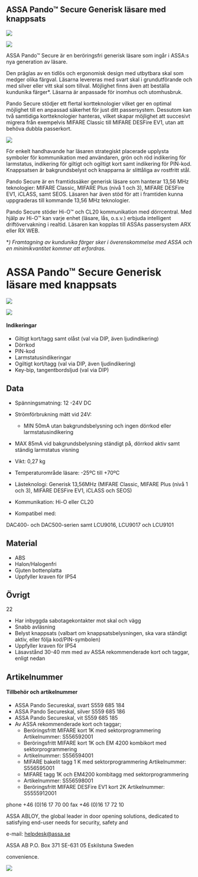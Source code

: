 ## ASSA Pando™ Secure Generisk läsare med knappsats

![](_page_0_Picture_1.jpeg)

![](_page_0_Picture_2.jpeg)

ASSA Pando™ Secure är en beröringsfri generisk läsare som ingår i ASSA:s nya generation av läsare.

Den präglas av en tidlös och ergonomisk design med utbytbara skal som medger olika färgval. Läsarna levereras med svart skal i grundutförande och med silver eller vitt skal som tillval. Möjlighet finns även att beställa kundunika färger*. Läsarna är anpassade för inomhus och utomhusbruk.

Pando Secure stödjer ett flertal kortteknologier vilket ger en optimal möjlighet till en anpassad säkerhet för just ditt passersystem. Dessutom kan två samtidiga kortteknologier hanteras, vilket skapar möjlighet att succesivt migrera från exempelvis MIFARE Classic till MIFARE DESFire EV1, utan att behöva dubbla passerkort.

![](_page_0_Picture_6.jpeg)

För enkelt handhavande har läsaren strategiskt placerade upplysta symboler för kommunikation med användaren, grön och röd indikering för larmstatus, indikering för giltigt och ogiltigt kort samt indikering för PIN-kod. Knappsatsen är bakgrundsbelyst och knapparna är slittåliga av rostfritt stål.

Pando Secure är en framtidssäker generisk läsare som hanterar 13,56 MHz teknologier: MIFARE Classic, MIFARE Plus (nivå 1 och 3), MIFARE DESFire EV1, iCLASS, samt SEOS. Läsaren har även stöd för att i framtiden kunna uppgraderas till kommande 13,56 MHz teknologier.

Pando Secure stöder Hi-O™ och CL20 kommunikation med dörrcentral. Med hjälp av Hi-O™ kan varje enhet (läsare, lås, o.s.v.) erbjuda intelligent driftövervakning i realtid. Läsaren kan kopplas till ASSAs passersystem ARX eller RX WEB.

**) Framtagning av kundunika färger sker i överenskommelse med ASSA och en minimikvantitet kommer att erfordras.*

# ASSA Pando™ Secure Generisk läsare med knappsats

![](_page_1_Picture_1.jpeg)

![](_page_1_Picture_2.jpeg)

#### **Indikeringar**

- Giltigt kort/tagg samt olåst (val via DIP, även ljudindikering)
- Dörrkod
- PIN-kod
- Larmstatusindikeringar
- Ogiltigt kort/tagg (val via DIP, även ljudindikering)
- Key-bip, tangentbordsljud (val via DIP)

## **Data**

- Spänningsmatning: 12 -24V DC
- Strömförbrukning mätt vid 24V:
	- MIN 50mA utan bakgrundsbelysning och ingen dörrkod eller larmstatusindikering

- MAX 85mA vid bakgrundsbelysning ständigt på, dörrkod aktiv samt ständig larmstatus visning

- Vikt: 0,27 kg
- Temperaturområde läsare: -25ºC till +70ºC
- Lästeknologi: Generisk 13,56MHz (MIFARE Classic, MIFARE Plus (nivå 1 och 3), MIFARE DESFire EV1, iCLASS och SEOS)
- Kommunikation: Hi-O eller CL20
- Kompatibel med:

DAC400- och DAC500-serien samt LCU9016, LCU9017 och LCU9101

## **Material**

- ABS
- Halon/Halogenfri
- Gjuten bottenplatta
- Uppfyller kraven för IP54

## **Övrigt**

22

- Har inbyggda sabotagekontakter mot skal och vägg
- Snabb avläsning
- Belyst knappsats (valbart om knappsatsbelysningen, ska vara ständigt aktiv, eller följa kod/PIN-symbolen)
- Uppfyller kraven för IP54
- Läsavstånd 30-40 mm med av ASSA rekommenderade kort och taggar, enligt nedan

## **Artikelnummer**

#### **Tillbehör och artikelnummer**

- ASSA Pando Secureskal, svart S559 685 184
- ASSA Pando Secureskal, silver S559 685 186
- ASSA Pando Secureskal, vit S559 685 185
- Av ASSA rekommenderade kort och taggar;
	- Beröringsfritt MIFARE kort 1K med sektorprogrammering Artikelnummer: S556592001
	- Beröringsfritt MIFARE kort 1K och EM 4200 kombikort med sektorprogrammering
	- Artikelnummer: S556594001
	- MIFARE bakelit tagg 1 K med sektorprogrammering Artikelnummer: S556595001
	- MIFARE tagg 1K och EM4200 kombitagg med sektorprogrammering
	- Artikelnummer: S556598001
	- Beröringsfritt MIFARE DESFire EV1 kort 2K Artikelnummer: S5555912001

phone +46 (0)16 17 70 00 fax +46 (0)16 17 72 10

ASSA ABLOY, the global leader in door opening solutions, dedicated to satisfying end-user needs for security, safety and

e-mail: helpdesk@assa.se

ASSA AB P.O. Box 371 SE-631 05 Eskilstuna Sweden

convenience.

![](_page_1_Picture_50.jpeg)